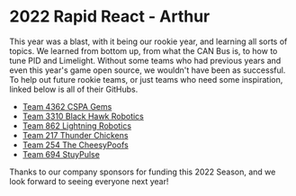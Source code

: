 # 2022 Rapid React - Arthur

This year was a blast, with it being our rookie year, and learning all sorts of topics. We learned from bottom up, from what the CAN Bus is, to how to tune PID and Limelight.
Without some teams who had previous years and even this year's game open source, we wouldn't have been as successful. To help out future rookie teams, or just teams who need
some inspiration, linked below is all of their GitHubs.

- [Team 4362 CSPA Gems](https://github.com/frc4362/)
- [Team 3310 Black Hawk Robotics](https://github.com/Team3310)
- [Team 862 Lightning Robotics](https://github.com/frc-862/)
- [Team 217 Thunder Chickens](https://github.com/Team217/)
- [Team 254 The CheesyPoofs](https://github.com/Team254/)
- [Team 694 StuyPulse](https://github.com/StuyPulse/)

Thanks to our company sponsors for funding this 2022 Season, and we look forward to seeing everyone next year!
